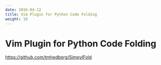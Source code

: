 ```yaml
---
date: 2016-04-12
title: Vim Plugin for Python Code Folding
weight: 10
---
```


# Vim Plugin for Python Code Folding

https://github.com/tmhedberg/SimpylFold


